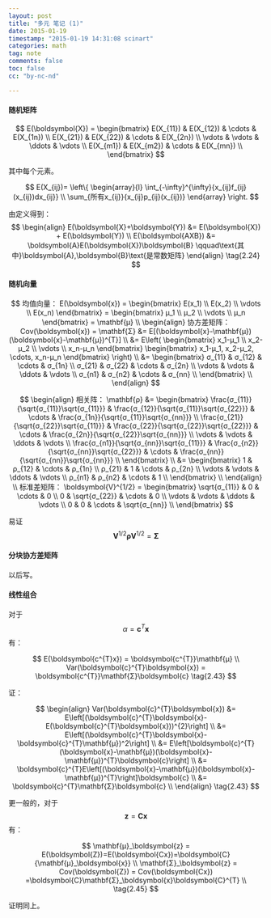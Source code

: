```yaml
---
layout: post
title: "多元 笔记 (1)"
date: 2015-01-19
timestamp: "2015-01-19 14:31:08 scinart"
categories: math
tag: note
comments: false
toc: false
cc: "by-nc-nd"

---
```


#### 随机矩阵

$$
E(\boldsymbol{X}) = \begin{bmatrix}
 E(X_{11}) & E(X_{12}) &  \cdots & E(X_{1n}) \\
 E(X_{21}) & E(X_{22}) &  \cdots & E(X_{2n}) \\
    \vdots &    \vdots &  \ddots &    \vdots \\
 E(X_{m1}) & E(X_{m2}) &  \cdots & E(X_{mn}) \\
\end{bmatrix}
$$

其中每个元素。

$$
E(X_{ij})= 
\left\{
\begin{array}{l}
\int_{-\infty}^{\infty}{x_{ij}f_{ij}(x_{ij})dx_{ij}} \\
\sum_{所有x_{ij}}{x_{ij}p_{ij}(x_{ij})}
\end{array}
\right.
$$

由定义得到：
$$
\begin{align}
E(\boldsymbol{X}+\boldsymbol{Y}) &= E(\boldsymbol{X}) + E(\boldsymbol{Y}) \\
E(\boldsymbol{AXB}) &= \boldsymbol{A}E(\boldsymbol{X})\boldsymbol{B}
\qquad\text{其中}\boldsymbol{A},\boldsymbol{B}\text{是常数矩阵}
\end{align}
\tag{2.24}
$$

#### 随机向量

$$
均值向量： E(\boldsymbol{x}) = \begin{bmatrix}
E(x_1) \\
E(x_2) \\
\vdots \\
E(x_n)
\end{bmatrix} = 
\begin{bmatrix}
μ_1 \\
μ_2 \\
\vdots \\
μ_n
\end{bmatrix} =
 \mathbf{μ} \\
\begin{align}
协方差矩阵： Cov(\boldsymbol{x}) = \mathbf{Σ} &= E[(\boldsymbol{x}-\mathbf{μ})(\boldsymbol{x}-\mathbf{μ})^{T}] \\
&= E\left(
\begin{bmatrix}
x_1-μ_1 \\
x_2-μ_2 \\
\vdots \\
x_n-μ_n
\end{bmatrix}
\begin{bmatrix}
x_1-μ_1, x_2-μ_2, \cdots, x_n-μ_n
\end{bmatrix}
\right) \\
&=
\begin{bmatrix}
 σ_{11} & σ_{12} &  \cdots & σ_{1n} \\
 σ_{21} & σ_{22} &  \cdots & σ_{2n} \\
 \vdots &  \vdots &  \ddots & \vdots \\
 σ_{n1} & σ_{n2} &  \cdots & σ_{nn} \\
\end{bmatrix} \\
\end{align}
$$

$$
\begin{align}
相关阵： \mathbf{ρ} &=
\begin{bmatrix}
 \frac{σ_{11}}{\sqrt{σ_{11}}\sqrt{σ_{11}}} & \frac{σ_{12}}{\sqrt{σ_{11}}\sqrt{σ_{22}}} &  \cdots & \frac{σ_{1n}}{\sqrt{σ_{11}}\sqrt{σ_{nn}}} \\
 \frac{σ_{21}}{\sqrt{σ_{22}}\sqrt{σ_{11}}} & \frac{σ_{22}}{\sqrt{σ_{22}}\sqrt{σ_{22}}} &  \cdots & \frac{σ_{2n}}{\sqrt{σ_{22}}\sqrt{σ_{nn}}} \\
 \vdots &  \vdots &  \ddots & \vdots \\
 \frac{σ_{n1}}{\sqrt{σ_{nn}}\sqrt{σ_{11}}} & \frac{σ_{n2}}{\sqrt{σ_{nn}}\sqrt{σ_{22}}} &  \cdots & \frac{σ_{nn}}{\sqrt{σ_{nn}}\sqrt{σ_{nn}}} \\
\end{bmatrix} \\
&=
\begin{bmatrix}
      1 & ρ_{12} &  \cdots & ρ_{1n} \\
 ρ_{21} &      1 &  \cdots & ρ_{2n} \\
 \vdots &  \vdots &  \ddots & \vdots \\
 ρ_{n1} & ρ_{n2} &  \cdots &      1 \\
\end{bmatrix} \\
\end{align} \\
标准差矩阵：
\boldsymbol{V}^{1/2} = 
\begin{bmatrix}
 \sqrt{σ_{11}} &      0        & \cdots & 0             \\
 0             & \sqrt{σ_{22}} & \cdots & 0             \\
 \vdots        & \vdots        & \ddots & \vdots        \\
 0             &      0        & \cdots & \sqrt{σ_{nn}} \\
\end{bmatrix}
$$

易证
$$
\boldsymbol{V}^{1/2}\mathbf{ρ}\boldsymbol{V}^{1/2} = \mathbf{Σ}
$$

#### 分块协方差矩阵

以后写。

#### 线性组合

对于$$ α=\boldsymbol{c}^{T}\boldsymbol{x} $$ 有：

$$
E(\boldsymbol{c^{T}x}) = \boldsymbol{c^{T}}\mathbf{μ} \\
Var(\boldsymbol{c}^{T}\boldsymbol{x}) = \boldsymbol{c^{T}}\mathbf{Σ}\boldsymbol{c}
\tag{2.43}
$$

证：

$$
\begin{align}
Var(\boldsymbol{c}^{T}\boldsymbol{x})
&= E\left[(\boldsymbol{c}^{T}\boldsymbol{x}-E(\boldsymbol{c}^{T}\boldsymbol{x}))^{2}\right] \\
&= E\left[(\boldsymbol{c}^{T}\boldsymbol{x}-\boldsymbol{c}^{T}\mathbf{μ})^2\right] \\
&= E\left[\boldsymbol{c}^{T}(\boldsymbol{x}-\mathbf{μ})(\boldsymbol{x}-\mathbf{μ})^{T}\boldsymbol{c}\right] \\
&= \boldsymbol{c}^{T}E\left[(\boldsymbol{x}-\mathbf{μ})(\boldsymbol{x}-\mathbf{μ})^{T}\right]\boldsymbol{c} \\
&= \boldsymbol{c}^{T}\mathbf{Σ}\boldsymbol{c} \\
\end{align}
\tag{2.43}
$$

更一般的，对于$$ \boldsymbol{z}=\boldsymbol{Cx} $$有：

$$
\mathbf{μ}_\boldsymbol{z} = E(\boldsymbol{Z})=E(\boldsymbol{Cx})=\boldsymbol{C}{\mathbf{μ}_\boldsymbol{x}} \\
\mathbf{Σ}_\boldsymbol{z} = Cov(\boldsymbol{Z}) = Cov(\boldsymbol{Cx}) =\boldsymbol{C}\mathbf{Σ}_\boldsymbol{x}\boldsymbol{C}^{T} \\
\tag{2.45}
$$

证明同上。


